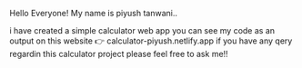 Hello Everyone! My name is piyush tanwani..

i have created a simple calculator web app you can see my code as an output on this website 👉 calculator-piyush.netlify.app if you have any qery regardin this calculator project please feel free to ask me!!
